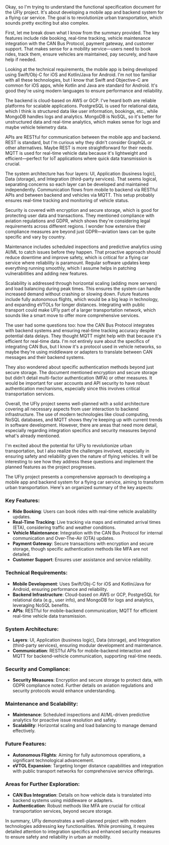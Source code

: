 <reasoning>
Okay, so I'm trying to understand the functional specification document for the UFly project. It's about developing a mobile app and backend system for a flying car service. The goal is to revolutionize urban transportation, which sounds pretty exciting but also complex.

First, let me break down what I know from the summary provided. The key features include ride booking, real-time tracking, vehicle maintenance integration with the CAN Bus Protocol, payment gateway, and customer support. That makes sense for a mobility service—users need to book rides, track them, ensure vehicles are maintained, pay securely, and have help if needed.

Looking at the technical requirements, the mobile app is being developed using Swift/Obj-C for iOS and Kotlin/Java for Android. I'm not too familiar with all these technologies, but I know that Swift and Objective-C are common for iOS apps, while Kotlin and Java are standard for Android. It's good they're using modern languages to ensure performance and reliability.

The backend is cloud-based on AWS or GCP. I've heard both are reliable platforms for scalable applications. PostgreSQL is used for relational data, which I think is structured data like user information, bookings, etc., while MongoDB handles logs and analytics. MongoDB is NoSQL, so it's better for unstructured data and real-time analytics, which makes sense for logs and maybe vehicle telemetry data.

APIs are RESTful for communication between the mobile app and backend. REST is standard, but I'm curious why they didn't consider GraphQL or other alternatives. Maybe REST is more straightforward for their needs. MQTT is used for real-time vehicle data because it's lightweight and efficient—perfect for IoT applications where quick data transmission is crucial.

The system architecture has four layers: UI, Application (business logic), Data (storage), and Integration (third-party services). That seems logical, separating concerns so each layer can be developed and maintained independently. Communication flows from mobile to backend via RESTful APIs and between backend and vehicles via MQTT. This setup probably ensures real-time tracking and monitoring of vehicle status.

Security is covered with encryption and secure storage, which is good for protecting user data and transactions. They mentioned compliance with aviation regulations and GDPR, which shows they're considering legal requirements across different regions. I wonder how extensive their compliance measures are beyond just GDPR—aviation laws can be quite specific and vary by country.

Maintenance includes scheduled inspections and predictive analytics using AI/ML to catch issues before they happen. That proactive approach should reduce downtime and improve safety, which is critical for a flying car service where reliability is paramount. Regular software updates keep everything running smoothly, which I assume helps in patching vulnerabilities and adding new features.

Scalability is addressed through horizontal scaling (adding more servers) and load balancing during peak times. This ensures the system can handle increased demand without crashing or slowing down. Future features include fully autonomous flights, which would be a big leap in technology, and expanding eVTOLs for longer distances. Integrating with public transport could make UFly part of a larger transportation network, which sounds like a smart move to offer more comprehensive services.

The user had some questions too: how the CAN Bus Protocol integrates with backend systems and ensuring real-time tracking accuracy despite potential data delays. They thought MQTT might help with that because it's efficient for real-time data. I'm not entirely sure about the specifics of integrating CAN Bus, but I know it's a protocol used in vehicle networks, so maybe they're using middleware or adapters to translate between CAN messages and their backend systems.

They also wondered about specific authentication methods beyond just secure storage. The document mentioned encryption and secure storage but didn't detail multi-factor authentication (MFA) or other measures. It would be important for user accounts and API security to have robust authentication mechanisms, especially since this involves critical transportation services.

Overall, the UFly project seems well-planned with a solid architecture covering all necessary aspects from user interaction to backend infrastructure. The use of modern technologies like cloud computing, NoSQL databases, and MQTT shows they're keeping up with current trends in software development. However, there are areas that need more detail, especially regarding integration specifics and security measures beyond what's already mentioned.

I'm excited about the potential for UFly to revolutionize urban transportation, but I also realize the challenges involved, especially in ensuring safety and reliability given the nature of flying vehicles. It will be interesting to see how they address these questions and implement the planned features as the project progresses.
</reasoning>

The UFly project presents a comprehensive approach to developing a mobile app and backend system for a flying car service, aiming to transform urban transportation. Here's an organized summary of the key aspects:

### Key Features:
- **Ride Booking**: Users can book rides with real-time vehicle availability updates.
- **Real-Time Tracking**: Live tracking via maps and estimated arrival times (ETA), considering traffic and weather conditions.
- **Vehicle Maintenance**: Integration with the CAN Bus Protocol for internal communication and Over-The-Air (OTA) updates.
- **Payment Gateway**: Secure transactions with encryption and secure storage, though specific authentication methods like MFA are not detailed.
- **Customer Support**: Ensures user assistance and service reliability.

### Technical Requirements:
- **Mobile Development**: Uses Swift/Obj-C for iOS and Kotlin/Java for Android, ensuring performance and reliability.
- **Backend Infrastructure**: Cloud-based on AWS or GCP, PostgreSQL for relational data (e.g., user info), and MongoDB for logs and analytics, leveraging NoSQL benefits.
- **APIs**: RESTful for mobile-backend communication; MQTT for efficient real-time vehicle data transmission.

### System Architecture:
- **Layers**: UI, Application (business logic), Data (storage), and Integration (third-party services), ensuring modular development and maintenance.
- **Communication**: RESTful APIs for mobile-backend interaction and MQTT for backend-vehicle communication, supporting real-time needs.

### Security and Compliance:
- **Security Measures**: Encryption and secure storage to protect data, with GDPR compliance noted. Further details on aviation regulations and security protocols would enhance understanding.

### Maintenance and Scalability:
- **Maintenance**: Scheduled inspections and AI/ML-driven predictive analytics for proactive issue resolution and safety.
- **Scalability**: Horizontal scaling and load balancing to manage demand effectively.

### Future Features:
- **Autonomous Flights**: Aiming for fully autonomous operations, a significant technological advancement.
- **eVTOL Expansion**: Targeting longer distance capabilities and integration with public transport networks for comprehensive service offerings.

### Areas for Further Exploration:
- **CAN Bus Integration**: Details on how vehicle data is translated into backend systems using middleware or adapters.
- **Authentication**: Robust methods like MFA are crucial for critical transportation services, beyond secure storage.

In summary, UFly demonstrates a well-planned project with modern technologies addressing key functionalities. While promising, it requires detailed attention to integration specifics and enhanced security measures to ensure safety and reliability in urban air mobility.